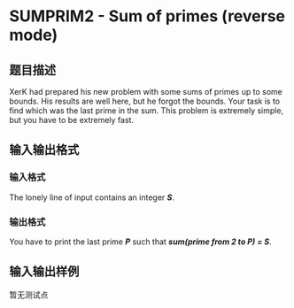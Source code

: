# SUMPRIM2 - Sum of primes (reverse mode)

## 题目描述

XerK had prepared his new problem with some sums of primes up to some bounds. His results are well here, but he forgot the bounds. Your task is to find which was the last prime in the sum. This problem is extremely simple, but you have to be extremely fast.

## 输入输出格式

### 输入格式

The lonely line of input contains an integer **_S_**.

### 输出格式

You have to print the last prime **_P_** such that **_sum(prime from 2 to P) = S_**.

## 输入输出样例

暂无测试点

